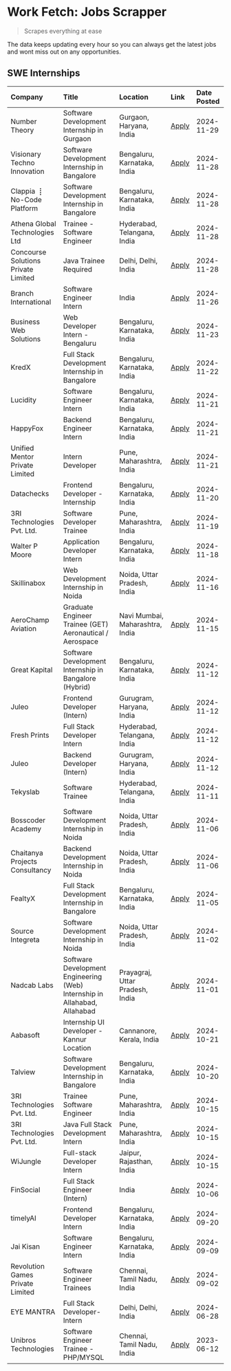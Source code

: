# Work Fetch: Jobs Scrapper
> Scrapes everything at ease

The data keeps updating every hour so you can always get the latest jobs and wont miss out on any opportunities.

## SWE Internships
<!--START_SECTION:workfetch-->
| Company                             | Title                                                                     | Location                        | Link                                                                                                                                                                                                                                            | Date Posted   |
|:------------------------------------|:--------------------------------------------------------------------------|:--------------------------------|:------------------------------------------------------------------------------------------------------------------------------------------------------------------------------------------------------------------------------------------------|:--------------|
| Number Theory                       | Software Development Internship in Gurgaon                                | Gurgaon, Haryana, India         | [Apply](https://in.linkedin.com/jobs/view/software-development-internship-in-gurgaon-at-number-theory-4087550503?position=43&pageNum=0&refId=FSLfYTHsOWHKObgHBa%2FGuw%3D%3D&trackingId=PKT9qwX5i3Q%2BGcdWbHHnZg%3D%3D)                          | 2024-11-29    |
| Visionary Techno Innovation         | Software Development Internship in Bangalore                              | Bengaluru, Karnataka, India     | [Apply](https://in.linkedin.com/jobs/view/software-development-internship-in-bangalore-at-visionary-techno-innovation-4086916247?position=11&pageNum=0&refId=FSLfYTHsOWHKObgHBa%2FGuw%3D%3D&trackingId=dctcdSGmJS6AtGGAjrO%2FmA%3D%3D)          | 2024-11-28    |
| Clappia ⢸ No-Code Platform          | Software Development Internship in Bangalore                              | Bengaluru, Karnataka, India     | [Apply](https://in.linkedin.com/jobs/view/software-development-internship-in-bangalore-at-clappia-%E2%A2%B8-no-code-platform-4086916232?position=24&pageNum=0&refId=FSLfYTHsOWHKObgHBa%2FGuw%3D%3D&trackingId=%2BHgcbW0dQ1zLwraqrJzNYA%3D%3D)   | 2024-11-28    |
| Athena Global Technologies Ltd      | Trainee - Software Engineer                                               | Hyderabad, Telangana, India     | [Apply](https://in.linkedin.com/jobs/view/trainee-software-engineer-at-athena-global-technologies-ltd-4087205108?position=42&pageNum=0&refId=FSLfYTHsOWHKObgHBa%2FGuw%3D%3D&trackingId=%2FOIUe9io14MzZFp3NIQWhQ%3D%3D)                          | 2024-11-28    |
| Concourse Solutions Private Limited | Java Trainee Required                                                     | Delhi, Delhi, India             | [Apply](https://in.linkedin.com/jobs/view/java-trainee-required-at-concourse-solutions-private-limited-4087289970?position=52&pageNum=0&refId=FSLfYTHsOWHKObgHBa%2FGuw%3D%3D&trackingId=yK5xRK%2BVe%2BwXeUPF8NWqOQ%3D%3D)                       | 2024-11-28    |
| Branch International                | Software Engineer Intern                                                  | India                           | [Apply](https://in.linkedin.com/jobs/view/software-engineer-intern-at-branch-international-4054425650?position=37&pageNum=0&refId=FSLfYTHsOWHKObgHBa%2FGuw%3D%3D&trackingId=DhIfrzGuvkS4uyr3enubLQ%3D%3D)                                       | 2024-11-26    |
| Business Web Solutions              | Web Developer Intern - Bengaluru                                          | Bengaluru, Karnataka, India     | [Apply](https://in.linkedin.com/jobs/view/web-developer-intern-bengaluru-at-business-web-solutions-4081769308?position=40&pageNum=0&refId=FSLfYTHsOWHKObgHBa%2FGuw%3D%3D&trackingId=qr40XKUnVelA9A1fMjQwTw%3D%3D)                               | 2024-11-23    |
| KredX                               | Full Stack Development Internship in Bangalore                            | Bengaluru, Karnataka, India     | [Apply](https://in.linkedin.com/jobs/view/full-stack-development-internship-in-bangalore-at-kredx-4082021747?position=22&pageNum=0&refId=FSLfYTHsOWHKObgHBa%2FGuw%3D%3D&trackingId=uiGCABcA4G5WGXEbdY5%2B%2BQ%3D%3D)                            | 2024-11-22    |
| Lucidity                            | Software Engineer Intern                                                  | Bengaluru, Karnataka, India     | [Apply](https://in.linkedin.com/jobs/view/software-engineer-intern-at-lucidity-4081805788?position=15&pageNum=0&refId=FSLfYTHsOWHKObgHBa%2FGuw%3D%3D&trackingId=rtX5wcV6p0Jnaq5fDLBvpQ%3D%3D)                                                   | 2024-11-21    |
| HappyFox                            | Backend Engineer Intern                                                   | Bengaluru, Karnataka, India     | [Apply](https://in.linkedin.com/jobs/view/backend-engineer-intern-at-happyfox-4079265240?position=46&pageNum=0&refId=FSLfYTHsOWHKObgHBa%2FGuw%3D%3D&trackingId=201Aku4gOoDfpSC1RVEIww%3D%3D)                                                    | 2024-11-21    |
| Unified Mentor Private Limited      | Intern Developer                                                          | Pune, Maharashtra, India        | [Apply](https://in.linkedin.com/jobs/view/intern-developer-at-unified-mentor-private-limited-4079625302?position=55&pageNum=0&refId=FSLfYTHsOWHKObgHBa%2FGuw%3D%3D&trackingId=zMAPmJxPstcuuoGPE0ZX0Q%3D%3D)                                     | 2024-11-21    |
| Datachecks                          | Frontend Developer - Internship                                           | Bengaluru, Karnataka, India     | [Apply](https://in.linkedin.com/jobs/view/frontend-developer-internship-at-datachecks-4078365869?position=35&pageNum=0&refId=FSLfYTHsOWHKObgHBa%2FGuw%3D%3D&trackingId=PUEjF%2B61fqcHPhjMWCPQow%3D%3D)                                          | 2024-11-20    |
| 3RI Technologies Pvt. Ltd.          | Software Developer Trainee                                                | Pune, Maharashtra, India        | [Apply](https://in.linkedin.com/jobs/view/software-developer-trainee-at-3ri-technologies-pvt-ltd-4080283578?position=25&pageNum=0&refId=FSLfYTHsOWHKObgHBa%2FGuw%3D%3D&trackingId=Ukzo%2BGd%2FRtEOAn5Ucxgj1Q%3D%3D)                             | 2024-11-19    |
| Walter P Moore                      | Application Developer Intern                                              | Bengaluru, Karnataka, India     | [Apply](https://in.linkedin.com/jobs/view/application-developer-intern-at-walter-p-moore-4077126811?position=18&pageNum=0&refId=FSLfYTHsOWHKObgHBa%2FGuw%3D%3D&trackingId=UgPaGAcSIuzKy4ZeXkHuzQ%3D%3D)                                         | 2024-11-18    |
| Skillinabox                         | Web Development Internship in Noida                                       | Noida, Uttar Pradesh, India     | [Apply](https://in.linkedin.com/jobs/view/web-development-internship-in-noida-at-skillinabox-4077783016?position=19&pageNum=0&refId=FSLfYTHsOWHKObgHBa%2FGuw%3D%3D&trackingId=1KJSOdEQ9OHxL8%2Fcrom8hQ%3D%3D)                                   | 2024-11-16    |
| AeroChamp Aviation                  | Graduate Engineer Trainee (GET) Aeronautical / Aerospace                  | Navi Mumbai, Maharashtra, India | [Apply](https://in.linkedin.com/jobs/view/graduate-engineer-trainee-get-aeronautical-aerospace-at-aerochamp-aviation-4075807848?position=33&pageNum=0&refId=FSLfYTHsOWHKObgHBa%2FGuw%3D%3D&trackingId=jMGMYK4R8zwEtb4wodzBkQ%3D%3D)             | 2024-11-15    |
| Great Kapital                       | Software Development Internship in Bangalore (Hybrid)                     | Bengaluru, Karnataka, India     | [Apply](https://in.linkedin.com/jobs/view/software-development-internship-in-bangalore-hybrid-at-great-kapital-4074322094?position=20&pageNum=0&refId=FSLfYTHsOWHKObgHBa%2FGuw%3D%3D&trackingId=OC3tqKcAHdfU2ELFJbf23A%3D%3D)                   | 2024-11-12    |
| Juleo                               | Frontend Developer (Intern)                                               | Gurugram, Haryana, India        | [Apply](https://in.linkedin.com/jobs/view/frontend-developer-intern-at-juleo-4072443159?position=26&pageNum=0&refId=FSLfYTHsOWHKObgHBa%2FGuw%3D%3D&trackingId=G8LVO1iYdwr8fP%2F1wHXQ5w%3D%3D)                                                   | 2024-11-12    |
| Fresh Prints                        | Full Stack Developer Intern                                               | Hyderabad, Telangana, India     | [Apply](https://in.linkedin.com/jobs/view/full-stack-developer-intern-at-fresh-prints-4074759619?position=27&pageNum=0&refId=FSLfYTHsOWHKObgHBa%2FGuw%3D%3D&trackingId=O9NyxdtcgfoXKkI%2FniJPsw%3D%3D)                                          | 2024-11-12    |
| Juleo                               | Backend Developer (Intern)                                                | Gurugram, Haryana, India        | [Apply](https://in.linkedin.com/jobs/view/backend-developer-intern-at-juleo-4072437848?position=44&pageNum=0&refId=FSLfYTHsOWHKObgHBa%2FGuw%3D%3D&trackingId=SXzX0sVwTFaVkPWYsszw9A%3D%3D)                                                      | 2024-11-12    |
| Tekyslab                            | Software Trainee                                                          | Hyderabad, Telangana, India     | [Apply](https://in.linkedin.com/jobs/view/software-trainee-at-tekyslab-4074128169?position=39&pageNum=0&refId=FSLfYTHsOWHKObgHBa%2FGuw%3D%3D&trackingId=6p8TsfoM4hlw%2BqMJD%2Fm%2B7w%3D%3D)                                                     | 2024-11-11    |
| Bosscoder Academy                   | Software Development Internship in Noida                                  | Noida, Uttar Pradesh, India     | [Apply](https://in.linkedin.com/jobs/view/software-development-internship-in-noida-at-bosscoder-academy-4070090866?position=7&pageNum=0&refId=FSLfYTHsOWHKObgHBa%2FGuw%3D%3D&trackingId=DnWgWlgWUGyhYHKEI8ZaHA%3D%3D)                           | 2024-11-06    |
| Chaitanya Projects Consultancy      | Backend Development Internship in Noida                                   | Noida, Uttar Pradesh, India     | [Apply](https://in.linkedin.com/jobs/view/backend-development-internship-in-noida-at-chaitanya-projects-consultancy-4070090859?position=56&pageNum=0&refId=FSLfYTHsOWHKObgHBa%2FGuw%3D%3D&trackingId=U3d9%2FldXmPsjQKqnptNNWw%3D%3D)            | 2024-11-06    |
| FealtyX                             | Full Stack Development Internship in Bangalore                            | Bengaluru, Karnataka, India     | [Apply](https://in.linkedin.com/jobs/view/full-stack-development-internship-in-bangalore-at-fealtyx-4067118640?position=34&pageNum=0&refId=FSLfYTHsOWHKObgHBa%2FGuw%3D%3D&trackingId=q4nbtFP6lcoSXgeX8zdZ4w%3D%3D)                              | 2024-11-05    |
| Source Integreta                    | Software Development Internship in Noida                                  | Noida, Uttar Pradesh, India     | [Apply](https://in.linkedin.com/jobs/view/software-development-internship-in-noida-at-source-integreta-4066120527?position=13&pageNum=0&refId=FSLfYTHsOWHKObgHBa%2FGuw%3D%3D&trackingId=Sf7DDEl5fUt2tz6pHxx5Ug%3D%3D)                           | 2024-11-02    |
| Nadcab Labs                         | Software Development Engineering (Web) Internship in Allahabad, Allahabad | Prayagraj, Uttar Pradesh, India | [Apply](https://in.linkedin.com/jobs/view/software-development-engineering-web-internship-in-allahabad-allahabad-at-nadcab-labs-4064940107?position=3&pageNum=0&refId=FSLfYTHsOWHKObgHBa%2FGuw%3D%3D&trackingId=xiKJbAnobLkYC%2Bq9XnRqwA%3D%3D) | 2024-11-01    |
| Aabasoft                            | Internship UI Developer - Kannur Location                                 | Cannanore, Kerala, India        | [Apply](https://in.linkedin.com/jobs/view/internship-ui-developer-kannur-location-at-aabasoft-4055898437?position=28&pageNum=0&refId=FSLfYTHsOWHKObgHBa%2FGuw%3D%3D&trackingId=A94AL1rEDmSnOYUmitDgtg%3D%3D)                                    | 2024-10-21    |
| Talview                             | Software Development Internship in Bangalore                              | Bengaluru, Karnataka, India     | [Apply](https://in.linkedin.com/jobs/view/software-development-internship-in-bangalore-at-talview-4055420944?position=4&pageNum=0&refId=FSLfYTHsOWHKObgHBa%2FGuw%3D%3D&trackingId=ugIGi8oHKM1SoPZfMk%2Fibw%3D%3D)                               | 2024-10-20    |
| 3RI Technologies Pvt. Ltd.          | Trainee Software Engineer                                                 | Pune, Maharashtra, India        | [Apply](https://in.linkedin.com/jobs/view/trainee-software-engineer-at-3ri-technologies-pvt-ltd-4048233384?position=31&pageNum=0&refId=FSLfYTHsOWHKObgHBa%2FGuw%3D%3D&trackingId=aGtYBnJfusBeoGXD9mdpPA%3D%3D)                                  | 2024-10-15    |
| 3RI Technologies Pvt. Ltd.          | Java Full Stack Development Intern                                        | Pune, Maharashtra, India        | [Apply](https://in.linkedin.com/jobs/view/java-full-stack-development-intern-at-3ri-technologies-pvt-ltd-4048231995?position=38&pageNum=0&refId=FSLfYTHsOWHKObgHBa%2FGuw%3D%3D&trackingId=xw8DL9Rk4ehoAwN6eH%2FBtw%3D%3D)                       | 2024-10-15    |
| WiJungle                            | Full-stack Developer Intern                                               | Jaipur, Rajasthan, India        | [Apply](https://in.linkedin.com/jobs/view/full-stack-developer-intern-at-wijungle-4048227759?position=58&pageNum=0&refId=FSLfYTHsOWHKObgHBa%2FGuw%3D%3D&trackingId=OAM4ZJLJMT4AeZuhOrascg%3D%3D)                                                | 2024-10-15    |
| FinSocial                           | Full Stack Engineer (Intern)                                              | India                           | [Apply](https://in.linkedin.com/jobs/view/full-stack-engineer-intern-at-finsocial-4041564486?position=60&pageNum=0&refId=FSLfYTHsOWHKObgHBa%2FGuw%3D%3D&trackingId=u3ha73teiDhObOv4L4y9bg%3D%3D)                                                | 2024-10-06    |
| timelyAI                            | Frontend Developer Intern                                                 | Bengaluru, Karnataka, India     | [Apply](https://in.linkedin.com/jobs/view/frontend-developer-intern-at-timelyai-4030925040?position=9&pageNum=0&refId=FSLfYTHsOWHKObgHBa%2FGuw%3D%3D&trackingId=hVBMl46QpYLlAsPtra0YqA%3D%3D)                                                   | 2024-09-20    |
| Jai Kisan                           | Software Engineer Intern                                                  | Bengaluru, Karnataka, India     | [Apply](https://in.linkedin.com/jobs/view/software-engineer-intern-at-jai-kisan-4024075360?position=36&pageNum=0&refId=FSLfYTHsOWHKObgHBa%2FGuw%3D%3D&trackingId=4Kelnyr7GNNwluG8iOj6Fg%3D%3D)                                                  | 2024-09-09    |
| Revolution Games Private Limited    | Software Engineer Trainees                                                | Chennai, Tamil Nadu, India      | [Apply](https://in.linkedin.com/jobs/view/software-engineer-trainees-at-revolution-games-private-limited-4015912927?position=32&pageNum=0&refId=FSLfYTHsOWHKObgHBa%2FGuw%3D%3D&trackingId=UQq7zTsOiNH7mH0vjJGBPA%3D%3D)                         | 2024-09-02    |
| EYE MANTRA                          | Full Stack Developer- Intern                                              | Delhi, Delhi, India             | [Apply](https://in.linkedin.com/jobs/view/full-stack-developer-intern-at-eye-mantra-3960988037?position=54&pageNum=0&refId=FSLfYTHsOWHKObgHBa%2FGuw%3D%3D&trackingId=TYaoFGv8QF29RoNI%2Bd%2Bb5w%3D%3D)                                          | 2024-06-28    |
| Unibros Technologies                | Software Engineer Trainee - PHP/MYSQL                                     | Chennai, Tamil Nadu, India      | [Apply](https://in.linkedin.com/jobs/view/software-engineer-trainee-php-mysql-at-unibros-technologies-3656599241?position=48&pageNum=0&refId=FSLfYTHsOWHKObgHBa%2FGuw%3D%3D&trackingId=tTNvWHucpUfPleBMgOBvuw%3D%3D)                            | 2023-06-12    |
<!--END_SECTION:workfetch-->
